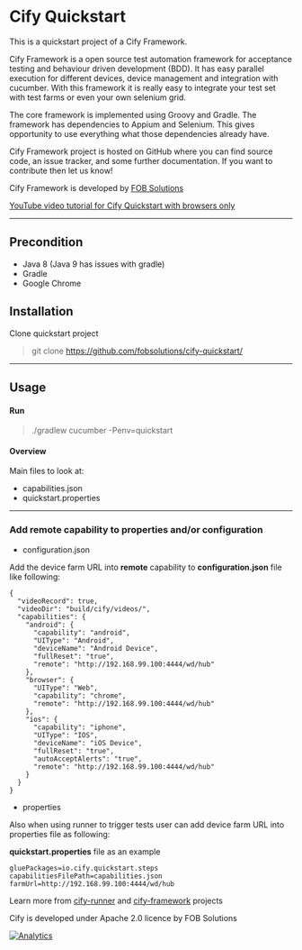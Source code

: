 Cify Quickstart
===============

This is a quickstart project of a Cify Framework.

Cify Framework is a open source test automation framework for acceptance testing and behaviour driven development (BDD). It has easy parallel execution for different devices, device management and integration with cucumber. With this framework it is really easy to integrate your test set with test farms or even your own selenium grid.

The core framework is implemented using Groovy and Gradle. The framework has dependencies to Appium and Selenium. This gives opportunity to use everything what those dependencies already have.

Cify Framework project is hosted on GitHub where you can find source code, an issue tracker, and some further documentation. If you want to contribute then let us know!

Cify Framework is developed by [FOB Solutions](http://www.fob-solutions.com/) 

[YouTube video tutorial for Cify Quickstart with browsers only](https://youtu.be/YN0_b6bki3Y)

----------


Precondition
------------
 - Java 8 (Java 9 has issues with gradle)
 - Gradle
 - Google Chrome

Installation
-------------
Clone quickstart project

> 
>git clone https://github.com/fobsolutions/cify-quickstart/
>

----------

Usage
-------------

#### Run

> 
>./gradlew cucumber -Penv=quickstart
>

#### Overview

Main files to look at:
 - capabilities.json
 - quickstart.properties

----------

### Add remote capability to properties and/or configuration

- configuration.json

Add the device farm URL into **remote** capability to **configuration.json** file like following:

```
{
  "videoRecord": true,
  "videoDir": "build/cify/videos/",
  "capabilities": {
    "android": {
      "capability": "android",
      "UIType": "Android",
      "deviceName": "Android Device",
      "fullReset": "true",
      "remote": "http://192.168.99.100:4444/wd/hub"
    },
    "browser": {
      "UIType": "Web",
      "capability": "chrome",
      "remote": "http://192.168.99.100:4444/wd/hub"
    },
    "ios": {
      "capability": "iphone",
      "UIType": "IOS",
      "deviceName": "iOS Device",
      "fullReset": "true",
      "autoAcceptAlerts": "true",
      "remote": "http://192.168.99.100:4444/wd/hub"
    }
  }
}

```

- properties

Also when using runner to trigger tests user can add device farm URL into properties file as following:

**quickstart.properties** file as an example

```
gluePackages=io.cify.quickstart.steps
capabilitiesFilePath=capabilities.json
farmUrl=http://192.168.99.100:4444/wd/hub
```


Learn more from [cify-runner](https://github.com/fobsolutions/cify-runner)  and [cify-framework](https://github.com/fobsolutions/cify-framework)  projects

Cify is developed under Apache 2.0 licence by FOB Solutions


[![Analytics](https://ga-beacon.appspot.com/UA-109814182-1/cify-quickstart)](https://github.com/fobsolutions/cify-quickstart)
